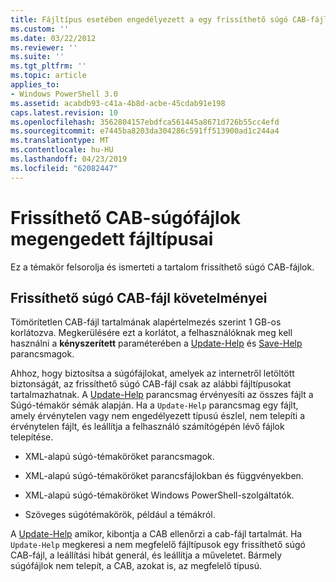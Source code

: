 ```yaml
---
title: Fájltípus esetében engedélyezett a egy frissíthető súgó CAB-fájl |} A Microsoft Docs
ms.custom: ''
ms.date: 03/22/2012
ms.reviewer: ''
ms.suite: ''
ms.tgt_pltfrm: ''
ms.topic: article
applies_to:
- Windows PowerShell 3.0
ms.assetid: acabdb93-c41a-4b8d-acbe-45cdab91e198
caps.latest.revision: 10
ms.openlocfilehash: 3562804157ebdfca561445a8671d726b55cc4efd
ms.sourcegitcommit: e7445ba8203da304286c591ff513900ad1c244a4
ms.translationtype: MT
ms.contentlocale: hu-HU
ms.lasthandoff: 04/23/2019
ms.locfileid: "62082447"
---
```

# <a name="file-types-permitted-in-an-updatable-help-cab-file"></a>Frissíthető CAB-súgófájlok megengedett fájltípusai

Ez a témakör felsorolja és ismerteti a tartalom frissíthető súgó CAB-fájlok.

## <a name="updatable-help-cab-file-requirements"></a>Frissíthető súgó CAB-fájl követelményei

Tömörítetlen CAB-fájl tartalmának alapértelmezés szerint 1 GB-os korlátozva. Megkerülésére ezt a korlátot, a felhasználóknak meg kell használni a **kényszerített** paraméterében a [Update-Help](/powershell/module/Microsoft.PowerShell.Core/Update-Help) és [Save-Help](/powershell/module/Microsoft.PowerShell.Core/Save-Help) parancsmagok.

Ahhoz, hogy biztosítsa a súgófájlokat, amelyek az internetről letöltött biztonságát, az frissíthető súgó CAB-fájl csak az alábbi fájltípusokat tartalmazhatnak. A [Update-Help](/powershell/module/Microsoft.PowerShell.Core/Update-Help) parancsmag érvényesíti az összes fájlt a Súgó-témakör sémák alapján. Ha a `Update-Help` parancsmag egy fájlt, amely érvénytelen vagy nem engedélyezett típusú észlel, nem telepíti a érvénytelen fájlt, és leállítja a felhasználó számítógépén lévő fájlok telepítése.

- XML-alapú súgó-témaköröket parancsmagok.

- XML-alapú súgó-témaköröket parancsfájlokban és függvényekben.

- XML-alapú súgó-témaköröket Windows PowerShell-szolgáltatók.

- Szöveges súgótémakörök, például a témákról.

A [Update-Help](/powershell/module/Microsoft.PowerShell.Core/Update-Help) amikor, kibontja a CAB ellenőrzi a cab-fájl tartalmát. Ha `Update-Help` megkeresi a nem megfelelő fájltípusok egy frissíthető súgó CAB-fájl, a leállítási hibát generál, és leállítja a műveletet. Bármely súgófájlok nem telepít, a CAB, azokat is, az megfelelő típusú.